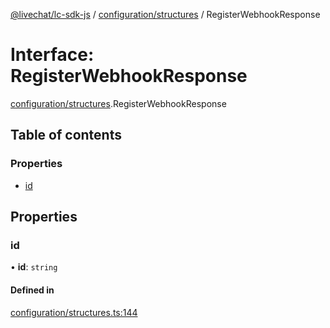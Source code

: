 [@livechat/lc-sdk-js](../README.md) / [configuration/structures](../modules/configuration_structures.md) / RegisterWebhookResponse

# Interface: RegisterWebhookResponse

[configuration/structures](../modules/configuration_structures.md).RegisterWebhookResponse

## Table of contents

### Properties

- [id](configuration_structures.RegisterWebhookResponse.md#id)

## Properties

### id

• **id**: `string`

#### Defined in

[configuration/structures.ts:144](https://github.com/livechat/lc-sdk-js/blob/951da85/src/configuration/structures.ts#L144)
